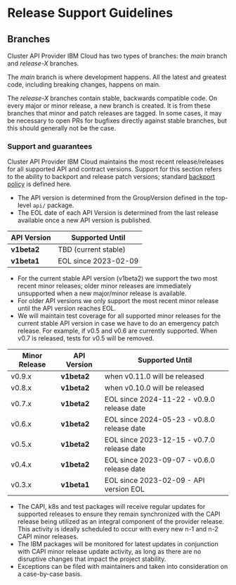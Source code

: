 # Release Support Guidelines

## Branches

Cluster API Provider IBM Cloud has two types of branches: the *main* branch and
*release-X* branches.

The *main* branch is where development happens. All the latest and
greatest code, including breaking changes, happens on main.

The *release-X* branches contain stable, backwards compatible code. On every
major or minor release, a new branch is created. It is from these
branches that minor and patch releases are tagged. In some cases, it may
be necessary to open PRs for bugfixes directly against stable branches, but
this should generally not be the case.

### Support and guarantees

Cluster API Provider IBM Cloud maintains the most recent release/releases for all supported API and contract versions. Support for this section refers to the ability to backport and release patch versions;
standard [backport policy](https://github.com/kubernetes-sigs/cluster-api/blob/main/CONTRIBUTING.md#backporting-a-patch) is defined here.

- The API version is determined from the GroupVersion defined in the top-level `api/` package.
- The EOL date of each API Version is determined from the last release available once a new API version is published.

| API Version  | Supported Until      |
|--------------|----------------------|
| **v1beta2**  | TBD (current stable) |
| **v1beta1**  | EOL since 2023-02-09 |

- For the current stable API version (v1beta2) we support the two most recent minor releases; older minor releases are immediately unsupported when a new major/minor release is available.
- For older API versions we only support the most recent minor release until the API version reaches EOL.
- We will maintain test coverage for all supported minor releases for the current stable API version in case we have to do an emergency patch release.
  For example, if v0.5 and v0.6 are currently supported. When v0.7 is released, tests for v0.5 will be removed.

| Minor Release | API Version | Supported Until                                    |
|---------------|-------------|----------------------------------------------------|
| v0.9.x        | **v1beta2** | when v0.11.0 will be released                       |
| v0.8.x        | **v1beta2** | when v0.10.0 will be released                       |
| v0.7.x        | **v1beta2** | EOL since 2024-11-22 - v0.9.0 release date         |
| v0.6.x        | **v1beta2** | EOL since 2024-05-23 - v0.8.0 release date         |
| v0.5.x        | **v1beta2** | EOL since 2023-12-15 - v0.7.0 release date         |
| v0.4.x        | **v1beta2** | EOL since 2023-09-07 - v0.6.0 release date         |
| v0.3.x        | **v1beta1** | EOL since 2023-02-09 - API version EOL             |

- The CAPI, k8s and test packages will receive regular updates for supported releases to ensure they remain synchronized with the CAPI release being utilized as an integral component of the provider release. This activity is ideally scheduled to occur with every new n-1 and n-2 CAPI minor releases.
- The IBM packages will be monitored for latest updates in conjunction with CAPI minor release update activity, as long as there are no disruptive changes that impact the project stability.
- Exceptions can be filed with maintainers and taken into consideration on a case-by-case basis.
